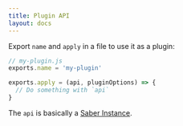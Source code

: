 ```yaml
---
title: Plugin API
layout: docs
---
```


Export `name` and `apply` in a file to use it as a plugin:

```js
// my-plugin.js
exports.name = 'my-plugin'

exports.apply = (api, pluginOptions) => {
  // Do something with `api`
}
```

The `api` is basically a [Saber Instance](./saber-instance.md).
